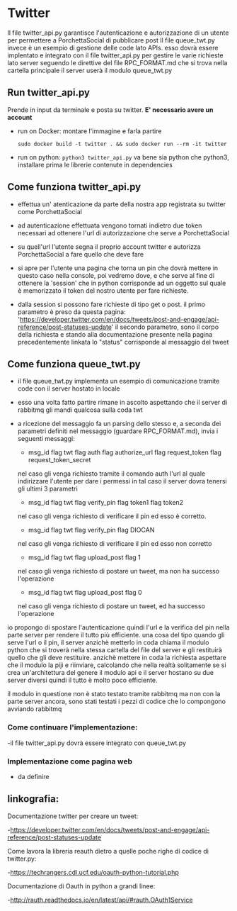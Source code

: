 # Twitter

Il file twitter_api.py garantisce l'autenticazione e autorizzazione di un utente per permettere a PorchettaSocial di pubblicare post 
Il file queue_twt.py invece è un esempio di gestione delle code lato APIs. esso dovrà essere implentato e integrato con il file twitter_api.py per gestire le varie richieste lato server seguendo le direttive del file RPC_FORMAT.md che si trova nella cartella principale
il server userà il modulo queue_twt.py

## Run twitter_api.py
Prende in input da terminale e posta su twitter. __E' necessario avere un account__
 - run on Docker: montare l'immagine e farla partire
	```
	sudo docker build -t twitter . && sudo docker run --rm -it twitter
	```

 - run on python: `python3 twitter_api.py` va bene sia python che python3, installare prima le librerie contenute in dependencies

## Come funziona twitter_api.py

- effettua un' atenticazione da parte della nostra app registrata su twitter come PorchettaSocial

- ad autenticazione effettuata vengono tornati indietro due token necessari ad ottenere l'url di autorizzazione che serve a PorchettaSocial

- su quell'url l'utente segna il proprio account twitter e autorizza PorchettaSocial a fare quello che deve fare

- si apre per l'utente una pagina che torna un pin che dovrà mettere in questo caso nella console, poi vedremo dove, e che serve al fine di 
ottenere la 'session' che in python corrisponde ad un oggetto sul quale è memorizzato il token
del nostro utente per fare richieste. 

- dalla session si possono fare richieste di tipo get o post. il primo parametro è preso da questa pagina: 'https://developer.twitter.com/en/docs/tweets/post-and-engage/api-reference/post-statuses-update'
 il secondo parametro, sono il corpo della richiesta e stando alla documentazione presente nella pagina precedentemente linkata
 lo "status" corrisponde al messaggio del tweet

## Come funziona queue_twt.py

- il file queue_twt.py implementa un esempio di comunicazione tramite code con il server hostato in locale

- esso una volta fatto partire rimane in ascolto aspettando che il server di rabbitmq gli mandi qualcosa sulla coda twt

- a ricezione del messaggio fa un parsing dello stesso e, a seconda dei parametri definiti nel messaggio (guardare RPC_FORMAT.md), invia i seguenti messaggi:
	
	- msg_id flag twt flag auth flag authorize_url flag request_token flag request_token_secret 

	nel caso gli venga richiesto tramite il comando auth l'url al quale indirizzare l'utente per dare i permessi
	in tal caso il server dovra tenersi gli ultimi 3 parametri

	- msg_id flag twt flag verify_pin flag token1 flag token2

	nel caso gli venga richiesto di verificare il pin ed esso è corretto.

	- msg_id flag twt flag verify_pin flag DIOCAN

	nel caso gli venga richiesto di verificare il pin ed esso non  corretto

	- msg_id flag twt flag upload_post flag 1

	nel caso gli venga richiesto di postare un tweet, ma non ha successo l'operazione

	- msg_id flag twt flag upload_post flag 0

	nel caso gli venga richiesto di postare un tweet, ed ha successo l'operazione

io propongo di spostare l'autenticazione quindi l'url e la verifica del pin nella parte server per rendere il tutto più efficiente.
una cosa del tipo quando gli serve l'url o il pin, il server anzichè metterlo in coda chiama il modulo python che si troverà nella
stessa cartella del file del server e gli restituirà quello che gli deve restituire. anzichè mettere in coda la richiesta aspettare
che il modulo la piji e riinviare, calcolando che nella realtà solitamente se si crea un'architettura del genere il modulo api 
e il server hostano su due server diversi quindi il tutto è molto poco efficiente.


il modulo in questione non è stato testato tramite rabbitmq ma non con la parte server ancora, sono stati testati i pezzi di codice che lo compongono avviando rabbitmq

### Come continuare l'implementazione:

-il file twitter_api.py dovrà essere integrato con queue_twt.py
 
 
### Implementazione come pagina web

- da definire

## linkografia:

Documentazione twitter per creare un tweet:
	
-https://developer.twitter.com/en/docs/tweets/post-and-engage/api-reference/post-statuses-update

Come lavora la libreria reauth dietro a quelle poche righe di codice di twitter.py:

-https://techrangers.cdl.ucf.edu/oauth-python-tutorial.php

Documentazione di Oauth in python a grandi linee:

-http://rauth.readthedocs.io/en/latest/api/#rauth.OAuth1Service
